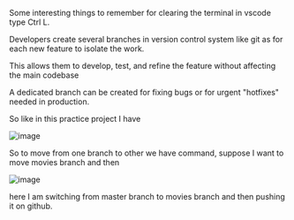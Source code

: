 Some interesting things to remember for clearing the terminal in vscode type Ctrl L.



Developers create several branches in version control system like git as for each new feature to isolate the work.

This allows them to develop, test, and refine the feature without affecting the main codebase

A dedicated branch can be created for fixing bugs or for urgent "hotfixes" needed in production.

So like in this practice project I have 

![image](https://github.com/user-attachments/assets/15462acc-4592-4851-acc1-0fca4acb710d)

So to move from one branch to other we have command, suppose I want to move movies branch and then 

![image](https://github.com/user-attachments/assets/5b8e4f65-49f8-45bf-b5cd-0c87ef86977f)


here I am switching from master branch to movies branch and then pushing it on github.

